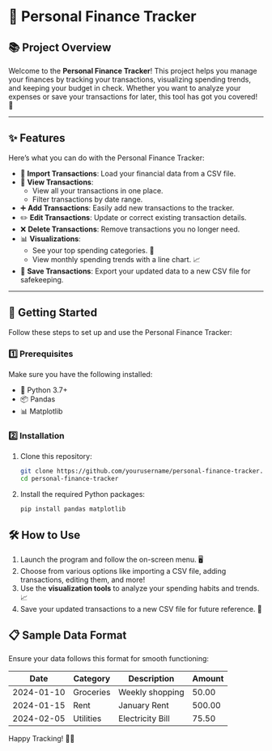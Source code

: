 # 💸 Personal Finance Tracker

## 📚 Project Overview
Welcome to the **Personal Finance Tracker**! This project helps you manage your finances by tracking your transactions, visualizing spending trends, and keeping your budget in check. Whether you want to analyze your expenses or save your transactions for later, this tool has got you covered! 🎉

---

## ✨ Features
Here’s what you can do with the Personal Finance Tracker:

- 📂 **Import Transactions**: Load your financial data from a CSV file.
- 👀 **View Transactions**:
  - View all your transactions in one place.
  - Filter transactions by date range.
- ➕ **Add Transactions**: Easily add new transactions to the tracker.
- ✏️ **Edit Transactions**: Update or correct existing transaction details.
- ❌ **Delete Transactions**: Remove transactions you no longer need.
- 📊 **Visualizations**:
  - See your top spending categories. 🛒
  - View monthly spending trends with a line chart. 📈
- 💾 **Save Transactions**: Export your updated data to a new CSV file for safekeeping.

---

## 🚀 Getting Started
Follow these steps to set up and use the Personal Finance Tracker:

### 1️⃣ Prerequisites
Make sure you have the following installed:
- 🐍 Python 3.7+
- 📦 Pandas
- 📊 Matplotlib

### 2️⃣ Installation
1. Clone this repository:
   ```bash
   git clone https://github.com/yourusername/personal-finance-tracker.git
   cd personal-finance-tracker
   ```
2. Install the required Python packages:
   ```bash
   pip install pandas matplotlib
   ```

## 🛠️ How to Use
1. Launch the program and follow the on-screen menu. 🖥️
2. Choose from various options like importing a CSV file, adding transactions, editing them, and more!
3. Use the **visualization tools** to analyze your spending habits and trends. 📈
4. Save your updated transactions to a new CSV file for future reference. 💾


## 📋 Sample Data Format
Ensure your data follows this format for smooth functioning:

| Date       | Category     | Description       | Amount  |
|------------|--------------|-------------------|---------|
| 2024-01-10 | Groceries    | Weekly shopping   | 50.00   |
| 2024-01-15 | Rent         | January Rent      | 500.00  |
| 2024-02-05 | Utilities    | Electricity Bill  | 75.50   |

Happy Tracking! 🤑✨  
